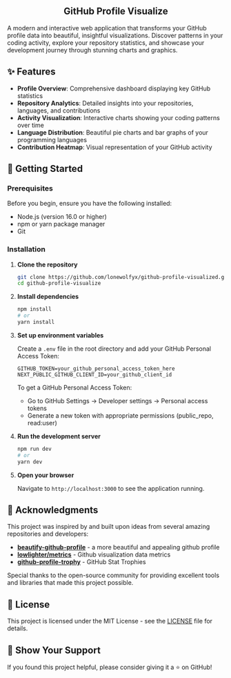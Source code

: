 <div align="center">
    <h2>GitHub Profile Visualize</h2>
</div>

A modern and interactive web application that transforms your GitHub profile data into beautiful, insightful
visualizations. Discover patterns in your coding activity, explore your repository statistics, and showcase your
development journey through stunning charts and graphics.

## ✨ Features

- **Profile Overview**: Comprehensive dashboard displaying key GitHub statistics
- **Repository Analytics**: Detailed insights into your repositories, languages, and contributions
- **Activity Visualization**: Interactive charts showing your coding patterns over time
- **Language Distribution**: Beautiful pie charts and bar graphs of your programming languages
- **Contribution Heatmap**: Visual representation of your GitHub activity

## 🚀 Getting Started

### Prerequisites

Before you begin, ensure you have the following installed:

- Node.js (version 16.0 or higher)
- npm or yarn package manager
- Git

### Installation

1. **Clone the repository**
   ```bash
   git clone https://github.com/lonewolfyx/github-profile-visualized.git
   cd github-profile-visualize
   ```

2. **Install dependencies**
   ```bash
   npm install
   # or
   yarn install
   ```

3. **Set up environment variables**

   Create a `.env` file in the root directory and add your GitHub Personal Access Token:
   ```env
   GITHUB_TOKEN=your_github_personal_access_token_here
   NEXT_PUBLIC_GITHUB_CLIENT_ID=your_github_client_id
   ```

   To get a GitHub Personal Access Token:
    - Go to GitHub Settings → Developer settings → Personal access tokens
    - Generate a new token with appropriate permissions (public_repo, read:user)

4. **Run the development server**
   ```bash
   npm run dev
   # or
   yarn dev
   ```

5. **Open your browser**

   Navigate to `http://localhost:3000` to see the application running.

## 🙏 Acknowledgments

This project was inspired by and built upon ideas from several amazing repositories and developers:

- **[beautify-github-profile](https://github.com/rzashakeri/beautify-github-profile)** - a more beautiful and appealing github profile
- **[lowlighter/metrics](https://github.com/antonkomarev/github-profile-views-counter)** - Github visualization data metrics
- **[github-profile-trophy](https://github.com/ryo-ma/github-profile-trophy)** - GitHub Stat Trophies

Special thanks to the open-source community for providing excellent tools and libraries that made this project possible.

## 📝 License

This project is licensed under the MIT License - see
the [LICENSE](https://github.com/lonewolfyx/github-profile-visualized/blob/master/LICENSE) file for details.

## 🌟 Show Your Support

If you found this project helpful, please consider giving it a ⭐️ on GitHub!
